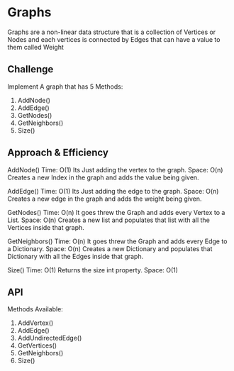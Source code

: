 # Graphs
<!-- Short summary or background information -->
Graphs are a non-linear data structure that is a collection of Vertices or Nodes and each vertices is connected by Edges that can have a value to them called Weight

## Challenge
<!-- Description of the challenge -->
Implement A graph that has 5 Methods:
1. AddNode()
2. AddEdge()
3. GetNodes()
4. GetNeighbors()
5. Size()

## Approach & Efficiency
<!-- What approach did you take? Why? What is the Big O space/time for this approach? -->
AddNode() 
Time: O(1) Its Just adding the vertex to the graph. 
Space: O(n) Creates a new Index in the graph and adds the value being given. 

AddEdge() 
Time: O(1) Its Just adding the edge to the graph. 
Space: O(n) Creates a new edge in the graph and adds the weight being given. 

GetNodes()
Time: O(n) It goes threw the Graph and adds every Vertex to a List. 
Space: O(n) Creates a new list and populates that list with all the Vertices inside that graph. 

GetNeighbors()
Time: O(n) It goes threw the Graph and adds every Edge to a Dictionary. 
Space: O(n) Creates a new Dictionary and populates that Dictionary with all the Edges inside that graph. 

Size()
Time: O(1) Returns the size int property. 
Space: O(1)  


## API
<!-- Description of each method publicly available in your Graph -->
Methods Available:
1. AddVertex()
2. AddEdge()
3. AddUndirectedEdge()
4. GetVertices()
5. GetNeighbors()
6. Size()
